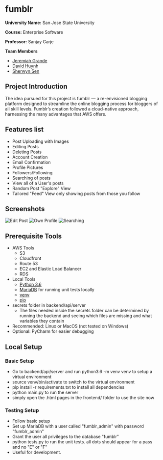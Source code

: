 # fumblr

<b>University Name:</b> San Jose State University

<b>Course:</b> Enterprise Software

<b>Professor:</b> Sanjay Garje

<b>Team Members</b>
- [Jeremiah Grande](https://www.linkedin.com/in/jeregrande/)
- [David Huynh](https://www.linkedin.com/in/david-huynh-101784194/)
- [Sherwyn Sen](https://www.linkedin.com/in/sherwyn-sen-2b0a78151/)

## Project Introduction
The idea pursued for this project is fumblr — a re-envisioned blogging platform designed to streamline the online blogging process for bloggers of all skill levels. Fumblr’s creation followed a cloud-native approach, harnessing the many advantages that AWS offers.

## Features list
- Post Uploading with Images
- Editing Posts
- Deleting Posts
- Account Creation
- Email Confirmation
- Profile Pictures
- Followers/Following
- Searching of posts
- View all of a User's posts
- Random Post "Explore" View
- Tailored "Feed" View only showing posts from those you follow

## Screenshots
![Edit Post](https://ibb.co/Jcg8dFx)
![Own Profile](https://ibb.co/zPXS7X7)
![Searching](https://ibb.co/s32Z8YX)

## Prerequisite Tools
- AWS Tools
  - S3
  - Cloudfront
  - Route 53
  - EC2 and Elastic Load Balancer
  - RDS
- Local Tools
  - [Python 3.6](https://www.python.org/downloads/release/python-369/)
  - [MariaDB](https://mariadb.org/) for running unit tests locally
  - [venv](https://docs.python.org/3/library/venv.html)
  - [pip](https://pypi.org/project/pip/) 
- secrets folder in backend/api/server
  - The files needed inside the secrets folder can be determined by running the backend and seeing which files are missing and what variables they contain
- Recommended: Linux or MacOS (not tested on Windows)
- Optional: PyCharm for easier debugging

## Local Setup
### Basic Setup
- Go to backend/api/server and run python3.6 -m venv venv to setup a virtual environment
- source venv/bin/activate to switch to the virtual environment
- pip install -r requirements.txt to install all dependencies
- python main.py to run the server
- simply open the .html pages in the frontend/ folder to use the site now

### Testing Setup
- Follow basic setup
- Set up MariaDB with a user called "fumblr_admin" with password "fumblr_admin"
- Grant the user all privileges to the database "fumblr"
- python tests.py to run the unit tests. all dots should appear for a pass and no "E" or "F"
- Useful for development.
